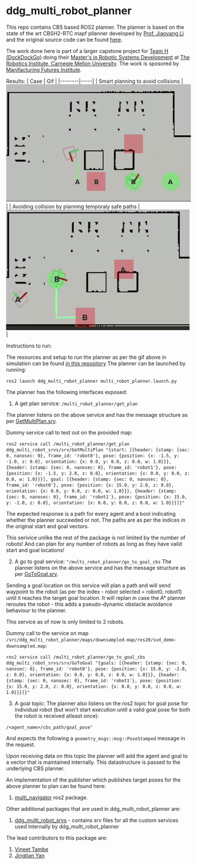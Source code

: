 # ddg_multi_robot_planner

This repo contains CBS based ROS2 planner. The planner is based on the state of the art CBSH2-RTC mapf pllanner developed by [Prof. Jiaoyang Li](https://jiaoyangli.me/) and the original source code can be found [here](https://github.com/Jiaoyang-Li/CBSH2-RTC).

The work done here is part of a larger capstone project for [Team H (DockDockGo)](https://mrsdprojects.ri.cmu.edu/2023teamh/) doing their [Master's in Robotic Systems Development](https://mrsd.ri.cmu.edu/) at [The Robotics Institute, Carnegie Mellon University](https://www.ri.cmu.edu/). The work is sposored by [Manifacturing Futures Institute](https://engineering.cmu.edu/mfi/index.html). 

Results: 
| Case | Gif |
|--------|-----|
| Smart planning to avoid collisions | ![Smart rerouting to avoid collisions](/gifs/cbs-corridor-updated.gif) |
| Avoiding collision by planning temporaly safe paths | ![Smart rerouting to avoid collisions](/gifs/cbs-temporal-updated.gif) |


Instructions to run:


The resources and setup to run the planner as per the gif above in simulation can be found [in this repository](https://github.com/DockDockGo/mfi_multiagent_sim)
The planner can be launched by running:
```
ros2 launch ddg_multi_robot_planner multi_robot_planner.launch.py
```

The planner has the following interfaces exposed:

1. A get plan service: `/multi_robot_planner/get_plan`

The planner listens on the above service and has the message structure as per [GetMultiPlan.srv](https://github.com/DockDockGo/ddg_multi_robot_srvs/blob/main/srv/GetMultiPlan.srv).

Dummy service call to test out on the provided map:
```
ros2 service call /multi_robot_planner/get_plan ddg_multi_robot_srvs/srv/GetMultiPlan "{start: [{header: {stamp: {sec: 0, nanosec: 0}, frame_id: 'robot0'}, pose: {position: {x: -1.5, y: -1.0, z: 0.0}, orientation: {x: 0.0, y: 0.0, z: 0.0, w: 1.0}}}, {header: {stamp: {sec: 0, nanosec: 0}, frame_id: 'robot1'}, pose: {position: {x: -1.5, y: 2.0, z: 0.0}, orientation: {x: 0.0, y: 0.0, z: 0.0, w: 1.0}}}], goal: [{header: {stamp: {sec: 0, nanosec: 0}, frame_id: 'robot0'}, pose: {position: {x: 15.0, y: 2.0, z: 0.0}, orientation: {x: 0.0, y: 0.0, z: 0.0, w: 1.0}}}, {header: {stamp: {sec: 0, nanosec: 0}, frame_id: 'robot1'}, pose: {position: {x: 15.0, y: -2.0, z: 0.0}, orientation: {x: 0.0, y: 0.0, z: 0.0, w: 1.0}}}]}"
```

The expected response is a path for every agent and a bool indicating whether the planner succeeded or not.
The paths are as per the indices in the original start and goal vectors.

This serivice unlike the rest of the package is not limited by the number of robots! And can plan for any number of robots as long as they have valid start and goal locations!

2. A go to goal service: `"/multi_robot_planner/go_to_goal_cbs`
The planner listens on the above service and has the message structure as per [GoToGoal.srv](https://github.com/DockDockGo/ddg_multi_robot_srvs/blob/main/srv/GoToGoal.srv).

Sending a goal location on this service will plan a path and will send waypoint to the robot (as per the index - robot selected = robot0, robot1) until it reaches the target goal location. It will replan in case the A* planner reroutes the robot - this adds a pseudo-dynamic obstacle avoidance behaviour to the planner.

This service as of now is only limited to 2 robots.

Dummy call to the service on map `/src/ddg_multi_robot_planner/maps/downsampled-map/res20/svd_demo-downsampled.map`:
```
ros2 service call /multi_robot_planner/go_to_goal_cbs ddg_multi_robot_srvs/srv/GoToGoal "{goals: [{header: {stamp: {sec: 0, nanosec: 0}, frame_id: 'robot0'}, pose: {position: {x: 15.0, y: -2.0, z: 0.0}, orientation: {x: 0.0, y: 0.0, z: 0.0, w: 1.0}}}, {header: {stamp: {sec: 0, nanosec: 0}, frame_id: 'robot1'}, pose: {position: {x: 15.0, y: 2.0, z: 0.0}, orientation: {x: 0.0, y: 0.0, z: 0.0, w: 1.0}}}]}"
```

3. A goal topic: The planner also listens on the ros2 topic for goal pose for individual robot (but won't start execution until a valid goal pose for both the robot is received atleast once):
```
/<agent_name>/cbs_path/goal_pose"
```
And expects the following a `geometry_msgs::msg::PoseStamped` message in the request.

Upon receiving data on this topic the planner will add the agent and goal to a vector that is maintained internally.
This datastructure is passed to the underlying CBS planner.

An implementation of the publisher which publishes target poses for the above planner to plan can be found here:
1. [multi_navigator](https://github.com/DockDockGo/multi_navigator/tree/cbs_navigator) ros2 package.

Other additional packages that are used in ddg_multi_robot_planner are:
1. [ddg_multi_robot_srvs](https://github.com/DockDockGo/ddg_multi_robot_srvs) - contains srv files for all the custom services used internally by ddg_multi_robot_planner 

The lead contributors to this package are:
1. [Vineet Tambe](https://github.com/VineetTambe/)
2. [Jingtian Yan](https://github.com/JingtianYan/)